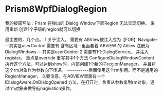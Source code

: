 # Prism8WpfDialogRegion
我的极简写法：Prism 在弹出的 Dialog Window下面Region 无法实现切换。 采用重新 创建1个子级的region就可以切换

最主要的，几个点。
1.关于注入， 需要有 ABView被注入成为【FOR】Navigate---其实是userControl
             需要有 含有区域--里面套着 ABVIEW 的  AView 注册为 DialogWindows---其实是userControl
2.需要有1个DialogService。 并注入register。
             重点是override 重写其中1个方法 ConfigureDialogWindowContent
             执行这个方法，可以达到show时，内部创建1个新的子regionManager， 并且将这个rm对象作为参数向下传递。
             -----------后面使用这个rm引用。而不是通用的RegionManager。
3.要注意，在ABVIEW里面有一个IDialogAware.OnDialogOpened 方法，在打开时，负责从参数拿到rm对象，通过rm对象来做导航nagivation操作。


